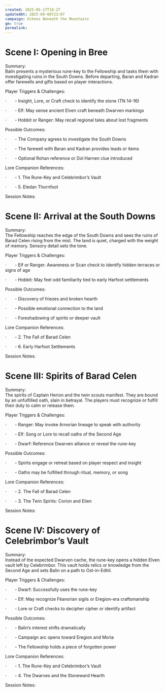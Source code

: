 ```yaml
---
created: 2025-05-17T18:27
updatedAt: 2025-09-08T23:07
campaign: Echoes Beneath the Mountains
gm: true
permalink:
---
```



# Scene I: Opening in Bree

Summary:  
Balin presents a mysterious rune-key to the Fellowship and tasks them with investigating ruins in the South Downs. Before departing, Baran and Kadran offer farewells and gifts based on player interactions.

Player Triggers & Challenges:

·       - Insight, Lore, or Craft check to identify the stone (TN 14–16)

·       - Elf: May sense ancient Elven craft beneath Dwarven markings

·       - Hobbit or Ranger: May recall regional tales about lost fragments

Possible Outcomes:

·       - The Company agrees to investigate the South Downs

·       - The farewell with Baran and Kadran provides leads or items

·       - Optional Rohan reference or Dol Harnen clue introduced

Lore Companion References:

·       - 1. The Rune-Key and Celebrimbor’s Vault

·       - 5. Eledan Thornfoot

Session Notes:  
  
  
  
  
  
  
  

# Scene II: Arrival at the South Downs

Summary:  
The Fellowship reaches the edge of the South Downs and sees the ruins of Barad Celen rising from the mist. The land is quiet, charged with the weight of memory. Sensory detail sets the tone.

Player Triggers & Challenges:

·       - Elf or Ranger: Awareness or Scan check to identify hidden terraces or signs of age

·       - Hobbit: May feel odd familiarity tied to early Harfoot settlements

Possible Outcomes:

·       - Discovery of friezes and broken hearth

·       - Possible emotional connection to the land

·       - Foreshadowing of spirits or deeper vault

Lore Companion References:

·       - 2. The Fall of Barad Celen

·       - 6. Early Harfoot Settlements

Session Notes:  
  
  
  
  
  
  
  

# Scene III: Spirits of Barad Celen

Summary:  
The spirits of Captain Herion and the twin scouts manifest. They are bound by an unfulfilled oath, slain in betrayal. The players must recognize or fulfill their duty to calm or release them.

Player Triggers & Challenges:

·       - Ranger: May invoke Arnorian lineage to speak with authority

·       - Elf: Song or Lore to recall oaths of the Second Age

·       - Dwarf: Reference Dwarven alliance or reveal the rune-key

Possible Outcomes:

·       - Spirits engage or retreat based on player respect and insight

·       - Oaths may be fulfilled through ritual, memory, or song

Lore Companion References:

·       - 2. The Fall of Barad Celen

·       - 3. The Twin Spirits: Corion and Elien

Session Notes:  
  
  
  
  
  
  
  

# Scene IV: Discovery of Celebrimbor’s Vault

Summary:  
Instead of the expected Dwarven cache, the rune-key opens a hidden Elven vault left by Celebrimbor. This vault holds relics or knowledge from the Second Age and sets Balin on a path to Ost-in-Edhil.

Player Triggers & Challenges:

·       - Dwarf: Successfully uses the rune-key

·       - Elf: May recognize Fëanorian sigils or Eregion-era craftsmanship

·       - Lore or Craft checks to decipher cipher or identify artifact

Possible Outcomes:

·       - Balin’s interest shifts dramatically

·       - Campaign arc opens toward Eregion and Moria

·       - The Fellowship holds a piece of forgotten power

Lore Companion References:

·       - 1. The Rune-Key and Celebrimbor’s Vault

·       - 4. The Dwarves and the Stoneward Hearth

Session Notes: